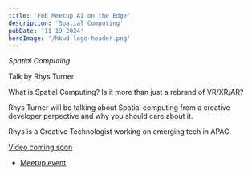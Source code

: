 ```yaml
---
title: 'Feb Meetup AI on the Edge'
description: 'Spatial Computing'
pubDate: '11 19 2024'
heroImage: '/hkwd-logo-header.png'
---
```


*Spatial Computing*

Talk by Rhys Turner

What is Spatial Computing? Is it more than just a rebrand of VR/XR/AR?

Rhys Turner will be talking about Spatial computing from a creative developer perpective and why you should care about it.

Rhys is a Creative Technologist working on emerging tech in APAC.

[Video coming soon]()

- [Meetup event](https://www.meetup.com/hk-web-dev/events/302939315)